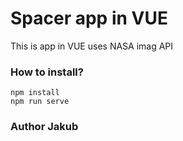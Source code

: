 # Spacer app in VUE

This is app in VUE uses NASA imag API 

### How to install?

```
npm install
npm run serve
```


### Author Jakub


